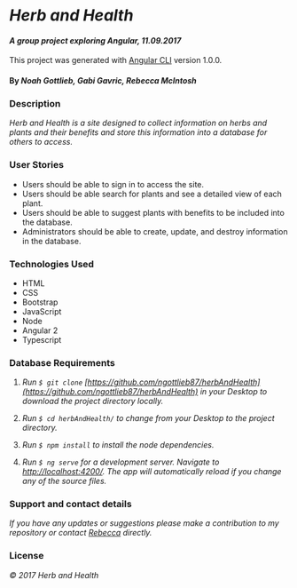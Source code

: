 # _Herb and Health_

#### _A group project exploring Angular, 11.09.2017_

This project was generated with [Angular CLI](https://github.com/angular/angular-cli) version 1.0.0.

#### By _Noah Gottlieb, Gabi Gavric, Rebecca McIntosh_

### Description

_Herb and Health is a site designed to collect information on herbs and plants and their benefits and store this information into a database for others to access._


### User Stories

* Users should be able to sign in to access the site.
* Users should be able search for plants and see a detailed view of each plant.
* Users should be able to suggest plants with benefits to be included into the database.
* Administrators should be able to create, update, and destroy information in the database.


### Technologies Used

* HTML
* CSS
* Bootstrap
* JavaScript
* Node
* Angular 2
* Typescript

### Database Requirements

1. _Run `$ git clone` [https://github.com/ngottlieb87/herbAndHealth](https://github.com/ngottlieb87/herbAndHealth) in your Desktop to download the project directory locally._

2. _Run `$ cd herbAndHealth/` to change from your Desktop to the project directory._

3. _Run `$ npm install` to install the node dependencies._

4. _Run `$ ng serve` for a development server. Navigate to [http://localhost:4200/](http://localhost:4200/). The app will automatically reload if you change any of the source files._


### Support and contact details

_If you have any updates or suggestions please make a contribution to my repository or  contact [Rebecca](biffbangpow767@yahoo.com) directly._

### License

_© 2017 Herb and Health_
